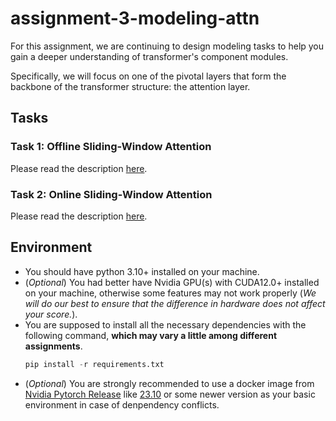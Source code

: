 # assignment-3-modeling-attn
For this assignment, we are continuing to design modeling tasks to help you gain a deeper understanding of transformer's component modules. 

Specifically, we will focus on one of the pivotal layers that form the backbone of the transformer structure: the attention layer.


## Tasks

### Task 1: Offline Sliding-Window Attention

Please read the description [here](./tasks/task1.md).

### Task 2: Online Sliding-Window Attention

Please read the description [here](./tasks/task2.md).


## Environment

* You should have python 3.10+ installed on your machine.
* (*Optional*) You had better have Nvidia GPU(s) with CUDA12.0+ installed on your machine, otherwise some features may not work properly (*We will do our best to ensure that the difference in hardware does not affect your score.*).
* You are supposed to install all the necessary dependencies with the following command, **which may vary a little among different assignments**.
    ```python
    pip install -r requirements.txt
    ```
* (*Optional*) You are strongly recommended to use a docker image from [Nvidia Pytorch Release](https://docs.nvidia.com/deeplearning/frameworks/pytorch-release-notes/index.html) like [23.10](https://docs.nvidia.com/deeplearning/frameworks/pytorch-release-notes/rel-23-10.html#rel-23-10) or some newer version as your basic environment in case of denpendency conflicts.